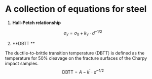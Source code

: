 # A collection of equations for steel

1. **Hall-Petch relationship**

$$
\sigma_{y}=\sigma_{0}+k_{y} \cdot d^{-1 / 2}
$$

2. **DBTT **     

The ductile-to-brittle transition temperature (DBTT) is defined as the temperature for 50% cleavage on the fracture surfaces of the Charpy impact samples.
$$
\mathrm{DBTT}=A-k^{\prime} \cdot d^{-1 / 2}
$$
